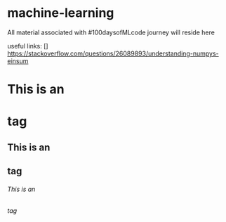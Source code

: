 # machine-learning
All material associated with #100daysofMLcode journey  will reside here

useful links:
[] https://stackoverflow.com/questions/26089893/understanding-numpys-einsum

# This is an <h1> tag
## This is an <h2> tag
###### This is an <h6> tag
